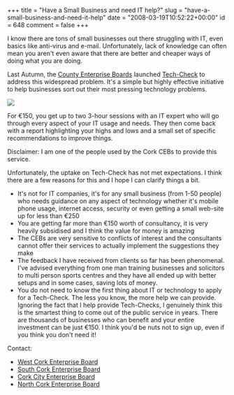 +++
title = "Have a Small Business and need IT help?"
slug = "have-a-small-business-and-need-it-help"
date = "2008-03-19T10:52:22+00:00"
id = 648
comment = false
+++

I know there are tons of small businesses out there struggling with IT, even basics like anti-virus and e-mail. Unfortunately, lack of knowledge can often mean you aren't even aware that there are better and cheaper ways of doing what you are doing.

Last Autumn, the [County Enterprise Boards](http://www.enterpriseboards.ie/) launched [Tech-Check](http://www.techcheck.ie/) to address this widespread problem. It's a simple but highly effective initiative to help businesses sort out their most pressing technology problems.

![](http://www.enterpriseboards.ie/imgs/logo_techcheck.gif)

For €150, you get up to two 3-hour sessions with an IT expert who will go through every aspect of your IT usage and needs. They then come back with a report highlighting your highs and lows and a small set of specific recommendations to improve things.

Disclaimer: I am one of the people used by the Cork CEBs to provide this service.

Unfortunately, the uptake on Tech-Check has not met expectations. I think there are a few reasons for this and I hope I can clarify things a bit.

*   It's not for IT companies, it's for any small business (from 1-50 people) who needs guidance on any aspect of technology whether it's mobile phone usage, internet access, security or even getting a small web-site up for less than €250
*   You are getting far more than €150 worth of consultancy, it is very heavily subsidised and I think the value for money is amazing
*   The CEBs are very sensitive to conflicts of interest and the consultants cannot offer their services to actually implement the suggestions they make
*   The feedback I have received from clients so far has been phenomenal. I've advised everything from one man training businesses and solicitors to multi person sports centres and they have all ended up with better setups and in some cases, saving lots of money.
*   You do not need to know the first thing about IT or technology to apply for a Tech-Check. The less you know, the more help we can provide.
Ignoring the fact that I help provide Tech-Checks, I genuinely think this is the smartest thing to come out of the public service in years. There are thousands of businesses who can benefit and your entire investment can be just €150\. I think you'd be nuts not to sign up, even if you think you don't need it!

Contact:

*   [West Cork Enterprise Board](http://www.wceb.ie/)
*   [South Cork Enterprise Board](http://www.sceb.ie/)
*   [Cork City Enterprise Board](http://www.corkceb.ie/)
*   [North Cork Enterprise Board](http://www.theenterpriseoffice.com/)

